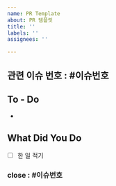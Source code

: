 ```yaml
---
name: PR Template
about: PR 템플릿
title: ''
labels: ''
assignees: ''

---
```


## 관련 이슈 번호 : #이슈번호

## To - Do
-

## What Did You Do
- [ ] 한 일 적기

###  close : #이슈번호
